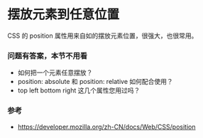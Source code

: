 # 摆放元素到任意位置

CSS 的 position 属性用来自如的摆放元素位置，很强大，也很常用。

### 问题有答案，本节不用看

- 如何把一个元素任意摆放？
- position: absolute 和 position: relative 如何配合使用？
- top left bottom right 这几个属性您用过吗？

### 参考

- https://developer.mozilla.org/zh-CN/docs/Web/CSS/position
